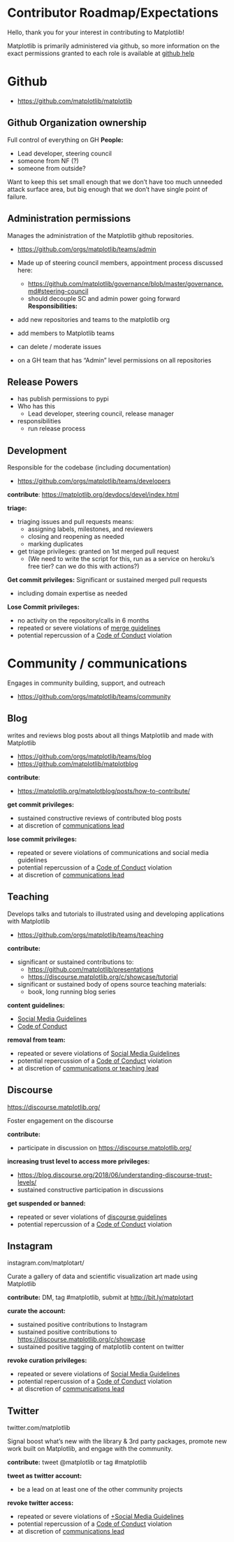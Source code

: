 # Contributor Roadmap/Expectations
Hello, thank you for your interest in contributing to Matplotlib! 

Matplotlib is primarily administered via github, so more information on the exact permissions granted to each role is available at [github help](https://help.github.com/en/github/setting-up-and-managing-organizations-and-teams/repository-permission-levels-for-an-organization#repository-access-for-each-permission-level)


# Github

* https://github.com/matplotlib/matplotlib

## Github Organization ownership
Full control of everything on GH
**People:**
- Lead developer, steering council
- someone from NF (?)
- someone from outside?

Want to keep this set small enough that we don’t have too much unneeded attack surface area, but big enough that we don’t have single point of failure.

## Administration permissions

Manages the administration of the Matplotlib github repositories. 

* https://github.com/orgs/matplotlib/teams/admin

- Made up of steering council members, appointment process discussed here:
    - https://github.com/matplotlib/governance/blob/master/governance.md#steering-council
    - should decouple SC and admin power going forward
**Responsibilities:**
- add new repositories and teams to the matplotlib org
- add members to Matplotlib teams
- can delete / moderate issues
    
- on a GH team that has “Admin” level permissions on all repositories
## Release Powers
- has publish permissions to pypi
- Who has this
    - Lead developer, steering council, release manager
- responsibilities
    - run release process

## Development
Responsible for the codebase (including documentation)

* https://github.com/orgs/matplotlib/teams/developers


**contribute**: https://matplotlib.org/devdocs/devel/index.html

**triage:**
- triaging issues and pull requests means:
    - assigning labels, milestones, and reviewers
    - closing and reopening as needed
    - marking duplicates
- get triage privileges: granted on 1st merged pull request
    - (We need to write the script for this, run as a service on heroku’s free tier?  can we do this with actions?)

**Get commit privileges:**
Significant or sustained merged pull requests 
- including domain expertise as needed

**Lose Commit privileges:**
- no activity on the repository/calls in 6 months
- repeated or severe violations of [merge guidelines](https://matplotlib.org/devdocs/devel/coding_guide.html)
- potential repercussion of a [Code of Conduct](https://www.python.org/psf/conduct/) violation


# Community / communications

Engages in community building, support, and outreach

* https://github.com/orgs/matplotlib/teams/community

## Blog
writes and reviews blog posts about all things Matplotlib and made with Matplotlib
* https://github.com/orgs/matplotlib/teams/blog
* https://github.com/matplotlib/matplotblog

**contribute**: 
* https://matplotlib.org/matplotblog/posts/how-to-contribute/

**get commit privileges:**  
* sustained constructive reviews of contributed blog posts
* at discretion of [communications lead](named_project_roles.md)

**lose commit privileges:** 
- repeated or severe violations of communications and social media guidelines
- potential repercussion of a [Code of Conduct](https://www.python.org/psf/conduct/) violation
-  at discretion of [communications lead](named_project_roles.md)

## Teaching
Develops talks and tutorials to illustrated using and developing applications with Matplotlib

* https://github.com/orgs/matplotlib/teams/teaching

**contribute:**

- significant or sustained contributions to:
    - https://github.com/matplotlib/presentations
    - https://discourse.matplotlib.org/c/showcase/tutorial
- significant or sustained body of opens source teaching materials:
    - book, long running blog series 

**content guidelines:**

-  [Social Media Guidelines](communications_guidelines.md) 
- [Code of Conduct](https://www.python.org/psf/conduct/) 

**removal from team:**
- repeated or severe violations of [Social Media Guidelines](communications_guidelines.md)
- potential repercussion of a [Code of Conduct](https://www.python.org/psf/conduct/) violation
-  at discretion of [communications or teaching lead](named_project_roles.md)

## Discourse
https://discourse.matplotlib.org/


 Foster engagement on the discourse

**contribute:**  
* participate in discussion on https://discourse.matplotlib.org/

**increasing trust level to access more privileges:**

- https://blog.discourse.org/2018/06/understanding-discourse-trust-levels/
- sustained constructive participation in discussions

**get suspended or banned:**
- repeated or sever violations of [discourse guidelines](https://discourse.matplotlib.org/faq)
- potential repercussion of a [Code of Conduct](https://www.python.org/psf/conduct/) violation

## Instagram
instagram.com/matplotart/

Curate a gallery of data and scientific visualization art made using Matplotlib

**contribute:**  DM, tag #matplotlib, submit at http://bit.ly/matplotart

**curate the account:** 

- sustained positive contributions to Instagram 
- sustained positive contributions to https://discourse.matplotlib.org/c/showcase
- sustained positive tagging of matplotlib content on twitter

**revoke curation privileges:**

- repeated or severe violations of [Social Media Guidelines](communications_guidelines.md) 
- potential repercussion of a [Code of Conduct](https://www.python.org/psf/conduct/) violation
-  at discretion of [communications lead](named_project_roles.md)

## Twitter
twitter.com/matplotlib

Signal boost what’s new with the library & 3rd party packages, promote new work built on Matplotlib, and engage with the community. 

**contribute:** tweet @matplotlib or tag #matplotlib

**tweet as twitter account:**
- be a lead on at least one of the other community projects

**revoke twitter access:**

- repeated or severe violations of [+Social Media Guidelines](https://paper.dropbox.com/doc/Social-Media-Guidelines-GMgkvuznnxwtZpwFvPogS) 
- potential repercussion of a [Code of Conduct](https://www.python.org/psf/conduct/) violation
-  at discretion of [communications lead](named_project_roles.md)
